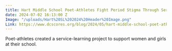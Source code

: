 ```yaml
---
title: Hart Middle School Poet-Athletes Fight Period Stigma Through Service Learning
date: 2024-07-02 16:13:00 Z
Image: "/uploads/Hart%20SL%202024%20Header%20Image.png"
Link: https://www.dcscores.org/blog/2024/05/hart-middle-school-poet-athletes-fight-period-stigma-through-service-learning
---
```


Poet-athletes created a service-learning project to support women and girls at their school. 
